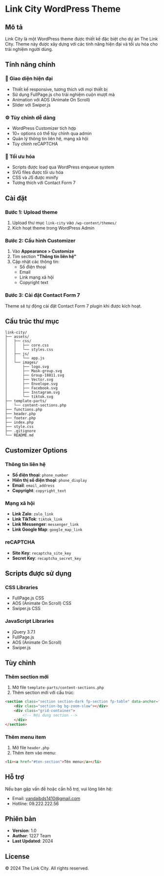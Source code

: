 # Link City WordPress Theme

## Mô tả

Link City là một WordPress theme được thiết kế đặc biệt cho dự án The Link City. Theme này được xây dựng với các tính năng hiện đại và tối ưu hóa cho trải nghiệm người dùng.

## Tính năng chính

### 🎨 **Giao diện hiện đại**

- Thiết kế responsive, tương thích với mọi thiết bị
- Sử dụng FullPage.js cho trải nghiệm cuộn mượt mà
- Animation với AOS (Animate On Scroll)
- Slider với Swiper.js

### ⚙️ **Tùy chỉnh dễ dàng**

- WordPress Customizer tích hợp
- 10+ options có thể tùy chỉnh qua admin
- Quản lý thông tin liên hệ, mạng xã hội
- Tùy chỉnh reCAPTCHA

### 📱 **Tối ưu hóa**

- Scripts được load qua WordPress enqueue system
- SVG files được tối ưu hóa
- CSS và JS được minify
- Tương thích với Contact Form 7

## Cài đặt

### Bước 1: Upload theme

1. Upload thư mục `link-city` vào `/wp-content/themes/`
2. Kích hoạt theme trong WordPress Admin

### Bước 2: Cấu hình Customizer

1. Vào **Appearance > Customize**
2. Tìm section **"Thông tin liên hệ"**
3. Cập nhật các thông tin:
    - Số điện thoại
    - Email
    - Link mạng xã hội
    - Copyright text

### Bước 3: Cài đặt Contact Form 7

Theme sẽ tự động cài đặt Contact Form 7 plugin khi được kích hoạt.

## Cấu trúc thư mục

```
link-city/
├── assets/
│   ├── css/
│   │   ├── core.css
│   │   └── styles.css
│   ├── js/
│   │   └── app.js
│   └── images/
│       ├── logo.svg
│       ├── Mask-group.svg
│       ├── Group-18811.svg
│       ├── Vector.svg
│       ├── Envelope.svg
│       ├── Facebook.svg
│       ├── Instagram.svg
│       └── tiktok.svg
├── template-parts/
│   └── content-sections.php
├── functions.php
├── header.php
├── footer.php
├── index.php
├── style.css
├── .gitignore
└── README.md
```

## Customizer Options

### Thông tin liên hệ

- **Số điện thoại**: `phone_number`
- **Hiển thị số điện thoại**: `phone_display`
- **Email**: `email_address`
- **Copyright**: `copyright_text`

### Mạng xã hội

- **Link Zalo**: `zalo_link`
- **Link TikTok**: `tiktok_link`
- **Link Messenger**: `messenger_link`
- **Link Google Map**: `google_map_link`

### reCAPTCHA

- **Site Key**: `recaptcha_site_key`
- **Secret Key**: `recaptcha_secret_key`

## Scripts được sử dụng

### CSS Libraries

- FullPage.js CSS
- AOS (Animate On Scroll) CSS
- Swiper.js CSS

### JavaScript Libraries

- jQuery 3.7.1
- FullPage.js
- AOS (Animate On Scroll)
- Swiper.js

## Tùy chỉnh

### Thêm section mới

1. Mở file `template-parts/content-sections.php`
2. Thêm section mới với cấu trúc:

```html
<section class="section section-dark fp-section fp-table" data-anchor="ten-section">
    <div class="section-bg bg-zoom-slow"></div>
    <div class="grid-container">
        <!-- Nội dung section -->
    </div>
</section>
```

### Thêm menu item

1. Mở file `header.php`
2. Thêm item vào menu:

```html
<li><a href="#ten-section">Tên menu</a></li>
```

## Hỗ trợ

Nếu bạn gặp vấn đề hoặc cần hỗ trợ, vui lòng liên hệ:

- Email: vandaibds1410@gmail.com
- Hotline: 09.222.222.56

## Phiên bản

- **Version**: 1.0
- **Author**: 1227 Team
- **Last Updated**: 2024

## License

© 2024 The Link City. All rights reserved.
